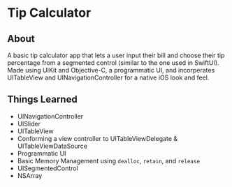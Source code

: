 # Tip Calculator
## About
A basic tip calculator app that lets a user input their bill and choose their tip percentage from a segmented control (similar to the one used in SwiftUI). Made using UIKit and Objective-C, a programmatic UI, and incorperates UITableView and UINavigationController for a native iOS look and feel.

## Things Learned
- UINavigationController
- UISlider
- UITableView
- Conforming a view controller to UITableViewDelegate & UITableViewDataSource
- Programmatic UI
- Basic Memory Management using `dealloc`, `retain`, and `release`
- UISegmentedControl
- NSArray
